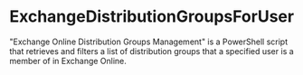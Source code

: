 # ExchangeDistributionGroupsForUser
"Exchange Online Distribution Groups Management" is a PowerShell script that retrieves and filters a list of distribution groups that a specified user is a member of in Exchange Online.
